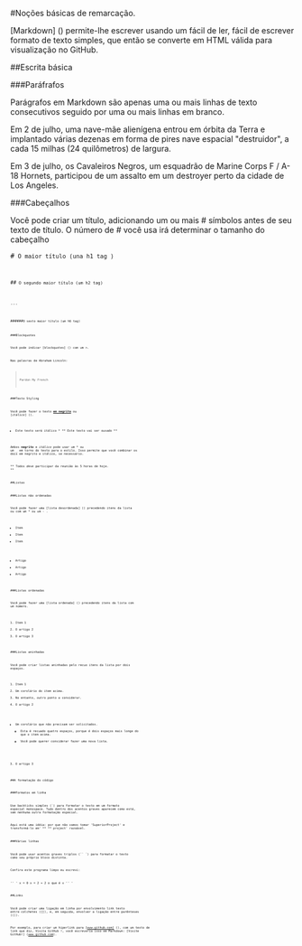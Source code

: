 #Noções básicas de remarcação.

[Markdown] () permite-lhe escrever usando um fácil de ler, fácil de escrever formato de texto simples, que então se converte em HTML válida para visualização no GitHub.

##Escrita básica

###Paráfrafos

Parágrafos em Markdown são apenas uma ou mais linhas de texto consecutivos seguido por uma ou mais linhas em branco.

Em 2 de julho, uma nave-mãe alienígena entrou em órbita da Terra e implantado várias dezenas em forma de pires nave espacial "destruidor", a cada 15 milhas (24 quilômetros) de largura.

Em 3 de julho, os Cavaleiros Negros, um esquadrão de Marine Corps F / A-18 Hornets, participou de um assalto em um destroyer perto da cidade de Los Angeles.

###Cabeçalhos

Você pode criar um título, adicionando um ou mais # símbolos antes de seu texto de título. O número de # você usa irá determinar o tamanho do cabeçalho

<code>#<code> O maior título (una h1 tag )

<code>##<code> O segundo maior título  (um h2 tag)

...

<code>######<code>O sexto maior título (um h6 tag)


###Blockquotes

Você pode indicar [blockquotes] () com um >.

Nas palavras de Abraham Lincoln:
> Pardon My French

###Texto Styling

Você pode fazer o texto [**em negrito**]() ou [_itálico_] ().

* Este texto será itálico *
** Este texto vai ser ousado **

Ambos **negrito** e _itálico_ pode usar um * ou um _ em torno do texto para o estilo. Isso permite que você combinar os dois em negrito e itálico, se necessário.

** Todos _deve_ participar da reunião às 5 horas de hoje. **

##Listas

###Listas não ordenadas

Você pode fazer uma [lista desordenada] () precedendo itens da lista ou com um * ou um - .

* Item
* Item
* Item

- Artigo
- Artigo
- Artigo

###Listas ordenadas

Você pode fazer uma [lista ordenada] () precedendo itens da lista com um número.

1. Item 1
2. O artigo 2
3. O artigo 3

###Listas aninhadas

Você pode criar listas aninhadas pelo recuo itens da lista por dois espaços.

1. Item 1
  1. Um corolário do item acima.
  2. No entanto, outro ponto a considerar.
2. O artigo 2
  * Um corolário que não precisam ser solicitados.
    * Esta é recuado quatro espaços, porque é dois espaços mais longe do que o item acima.
    * Você pode querer considerar fazer uma nova lista.
3. O artigo 3

##A formatação do código

###Formatos em linha

Use backticks simples (`) para formatar o texto em um formato especial monospace. Tudo dentro dos acentos graves aparecem como está, sem nenhuma outra formatação especial.

Aqui está uma idéia: por que não vamos tomar 'SuperiorProject' e transformá-lo em' ** ** project' razoável.

###Várias linhas

Você pode usar acentos graves triplos (`` `) para formatar o texto como seu próprio bloco distinta.

Confira este programa limpo eu escrevi:

'' '
x = 0
x = 2 + 2
o que é x
'' '

##Links

Você pode criar uma ligação em linha por envolvimento link texto entre colchetes ([]), e, em seguida, envolver a ligação entre parênteses (()).

Por exemplo, para criar um hiperlink para [www.github.com] (), com um texto de link que diz, Visita GitHub !, você escreveria isso em Markdown: [Visite GitHub!] (www.github.com).
